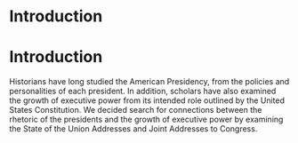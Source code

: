 # Introduction

# Introduction

Historians have long studied the American Presidency, from the policies and personalities of each president. In addition, scholars have also examined the growth of executive power from its intended role outlined by the United States Constitution. We decided search for connections between the rhetoric of the presidents and the growth of executive power by examining the State of the Union Addresses and Joint Addresses to Congress. 
